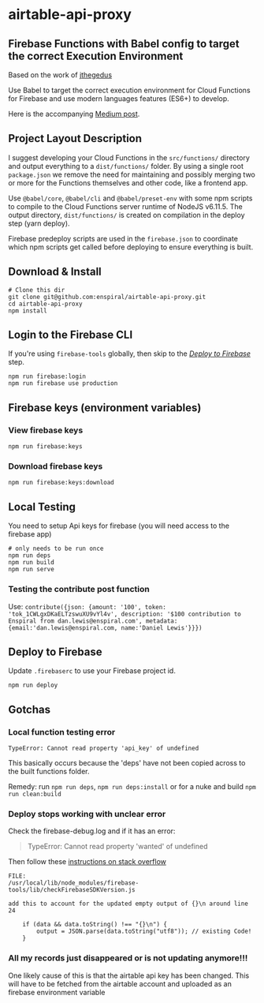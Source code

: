 # airtable-api-proxy

## Firebase Functions with Babel config to target the correct Execution Environment

Based on the work of [jthegedus](https://github.com/jthegedus/blog-code/blob/master/firebase-functions-es6-babel)

Use Babel to target the correct execution environment for Cloud Functions for
Firebase and use modern languages features (ES6+) to develop.

Here is the accompanying
[Medium post](https://medium.com/@jthegedus/es6-in-cloud-functions-for-firebase-2-415d15205468).

## Project Layout Description

I suggest developing your Cloud Functions in the `src/functions/` directory and output everything to a `dist/functions/` folder. By using a single root `package.json` we remove the need for maintaining and possibly merging two or more for the Functions themselves and other code, like a frontend app.

Use `@babel/core`, `@babel/cli` and `@babel/preset-env` with some npm scripts to compile to the Cloud Functions server runtime of NodeJS v6.11.5. The output directory, `dist/functions/` is created on compilation in the deploy step (yarn deploy).

Firebase predeploy scripts are used in the `firebase.json` to coordinate which npm scripts get called before deploying to ensure everything is built.

## Download & Install

```shell
# Clone this dir
git clone git@github.com:enspiral/airtable-api-proxy.git
cd airtable-api-proxy
npm install
```

## Login to the Firebase CLI

If you're using `firebase-tools` globally, then skip to the [_Deploy to Firebase_](#deploy-to-firebase) step.

```shell
npm run firebase:login
npm run firebase use production
```

## Firebase keys (environment variables)

### View firebase keys

```shell
npm run firebase:keys
```

### Download firebase keys

```shell
npm run firebase:keys:download
```

## Local Testing

You need to setup Api keys for firebase (you will need access to the firebase app)

```shell
# only needs to be run once
npm run deps
npm run build
npm run serve
```

### Testing the contribute post function

Use: `contribute({json: {amount: '100', token: 'tok_1CWLgxDKaELTzswuXU9vYl4v', description: '$100 contribution to Enspiral from dan.lewis@enspiral.com', metadata: {email:'dan.lewis@enspiral.com, name:'Daniel Lewis'}}})`

## Deploy to Firebase

Update `.firebaserc` to use your Firebase project id.

```shell
npm run deploy
```

## Gotchas

### Local function testing error

`TypeError: Cannot read property 'api_key' of undefined`

This basically occurs because the 'deps' have not been copied across to the built functions folder. 

Remedy: run `npm run deps`, `npm run deps:install` or for a nuke and build `npm run clean:build`


### Deploy stops working with unclear error

Check the firebase-debug.log and if it has an error:

 > TypeError: Cannot read property 'wanted' of undefined

Then follow these [instructions on stack overflow](https://stackoverflow.com/questions/56875994/typeerror-cannot-read-property-wanted-of-undefined)

```
FILE:
/usr/local/lib/node_modules/firebase-tools/lib/checkFirebaseSDKVersion.js

add this to account for the updated empty output of {}\n around line 24

    if (data && data.toString() !== "{}\n") {
        output = JSON.parse(data.toString("utf8")); // existing Code!
    }
```

### All my records just disappeared or is not updating anymore!!!

One likely cause of this is that the airtable api key has been changed. This will have to be fetched from the airtable account and uploaded as an firebase environment variable
